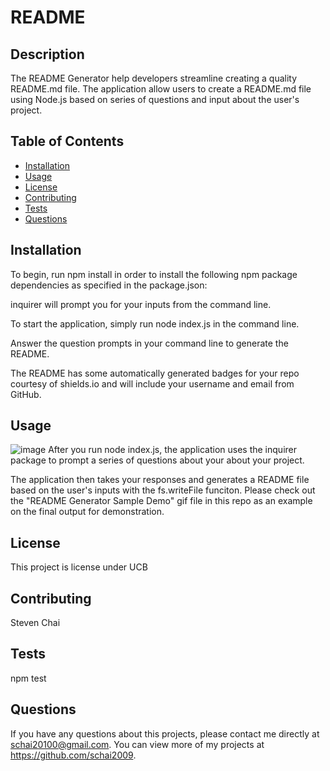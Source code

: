 # README
  
  ## Description 
The README Generator help developers streamline creating a quality README.md file. The application allow users to create a README.md file using Node.js based on series of questions and input about the user's project.

  ## Table of Contents
  * [Installation](#installation)
  * [Usage](#usage)
  * [License](#license)
  * [Contributing](#contributing)
  * [Tests](#tests)
  * [Questions](#questions)
  
  ## Installation 
To begin, run npm install in order to install the following npm package dependencies as specified in the package.json:

inquirer will prompt you for your inputs from the command line.

To start the application, simply run node index.js in the command line.

Answer the question prompts in your command line to generate the README.

The README has some automatically generated badges for your repo courtesy of shields.io and will include your username and email from GitHub.
  ## Usage 
  ![image](https://user-images.githubusercontent.com/101296284/179418736-ee699aff-d2e2-485a-b387-ab8a4e2df6db.png)
After you run node index.js, the application uses the inquirer package to prompt a series of questions about your about your project.

The application then takes your responses and generates a README file based on the user's inputs with the fs.writeFile funciton.
Please check out the "README Generator Sample Demo" gif file in this repo as an example on the final output for demonstration.
  ## License 
  This project is license under UCB
  ## Contributing 
  Steven Chai
  ## Tests
  npm test
  ## Questions
  If you have any questions about this projects, please contact me directly at schai20100@gmail.com. You can view more of my projects at https://github.com/schai2009.
